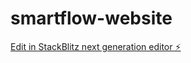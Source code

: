 # smartflow-website

[Edit in StackBlitz next generation editor ⚡️](https://stackblitz.com/~/github.com/caronbletzer/smartflow-website)